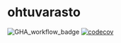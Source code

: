 # ohtuvarasto

![GHA_workflow_badge](https://github.com/miahro/ohtuvarasto/workflows/CI/badge.svg) 
[![codecov](https://codecov.io/gh/miahro/ohtuvarasto/graph/badge.svg?token=9GQHL2GLKF)](https://codecov.io/gh/miahro/ohtuvarasto)
